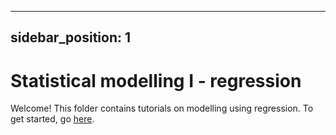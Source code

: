 
---
sidebar_position: 1
---

# Statistical modelling I - regression

Welcome!  This folder contains tutorials on modelling using regression.
To get started, go [here](./linear-regression-1.md).
